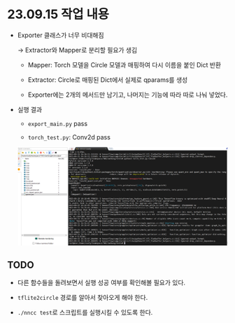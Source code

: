 # 23.09.15 작업 내용

- Exporter 클래스가 너무 비대해짐

    -> Extractor와 Mapper로 분리할 필요가 생김

    - Mapper: Torch 모델을 Circle 모델과 매핑하여 다시 이름을 붙인 Dict 반환
    - Extractor: Circle로 매핑된 Dict에서 실제로 qparams를 생성

    - Exporter에는 2개의 메서드만 남기고, 나머지는 기능에 따라 따로 나눠 넣었다.

- 실행 결과

    - `export_main.py` pass

    - `torch_test.py`: Conv2d pass

    ![conv2d](./torch_test.png)

## TODO

- 다른 함수들을 돌려보면서 실행 성공 여부를 확인해볼 필요가 있다.

- `tflite2circle` 경로를 알아서 찾아오게 해야 한다.

- `./nncc test`로 스크립트를 실행시킬 수 있도록 한다.